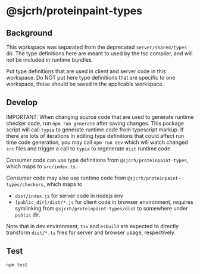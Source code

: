 # @sjcrh/proteinpaint-types

## Background

This workspace was separated from the deprecated `server/shared/types` dir.
The type definitions here are meant to used by the tsc compiler, and will not
be included in runtime bundles.

Put type definitions that are used in client and server code in this workspace.
Do NOT put here type definitions that are specific to one workspace,
those should be saved in the applicable workspace.

## Develop

IMPORTANT: When changing source code that are used to generate runtime 
checker code, run `npm run generate` after saving changes. This package
script will call `typia` to generate runtime code from typescript markup. 
If there are lots of iterations in editing type definitions that could 
affect run time code generation, you may call `npm run dev` which will
watch changed `src` files and trigger a call to `typia` to regenerate `dist`
runtime code.

Consumer code can use type definitions from `@sjcrh/proteinpaint-types`,
which maps to `src/index.ts`.

Consumer code may also use runtime code from `@sjcrh/proteinpaint-types/checkers`,
which maps to 
- `dist/index.js` for server code in nodejs env 
- `[public_dir]/dist/*.js` for client code in browser environment, requires symlinking
from `@sjcrh/proteinpaint-types/dist` to somewhere under `public` dir.

Note that in dev environment, `tsx` and `esbuild` are expected to directly transform
`dist/*.ts` files for server and browser usage, respectively.

## Test

```sh
npm test
```